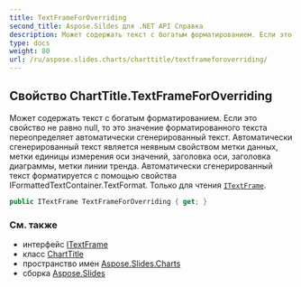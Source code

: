 ```yaml
---
title: TextFrameForOverriding
second_title: Aspose.Sildes для .NET API Справка
description: Может содержать текст с богатым форматированием. Если это свойство не равно null, то это значение форматированного текста переопределяет автоматически сгенерированный текст. Автоматически сгенерированный текст является неявным свойством метки данных, метки единицы измерения оси значений, заголовка оси, заголовка диаграммы, метки линии тренда. Автоматически сгенерированный текст форматируется с помощью свойства IFormattedTextContainer.TextFormat. Только для чтения ITextFrameaspose.slides/itextframe.
type: docs
weight: 80
url: /ru/aspose.slides.charts/charttitle/textframeforoverriding/
---
```


## Свойство ChartTitle.TextFrameForOverriding

Может содержать текст с богатым форматированием. Если это свойство не равно null, то это значение форматированного текста переопределяет автоматически сгенерированный текст. Автоматически сгенерированный текст является неявным свойством метки данных, метки единицы измерения оси значений, заголовка оси, заголовка диаграммы, метки линии тренда. Автоматически сгенерированный текст форматируется с помощью свойства IFormattedTextContainer.TextFormat. Только для чтения [`ITextFrame`](../../../aspose.slides/itextframe).

```csharp
public ITextFrame TextFrameForOverriding { get; }
```

### См. также

* интерфейс [ITextFrame](../../../aspose.slides/itextframe)
* класс [ChartTitle](../../charttitle)
* пространство имен [Aspose.Slides.Charts](../../charttitle)
* сборка [Aspose.Slides](../../../)

<!-- DO NOT EDIT: сгенерировано xmldocmd для Aspose.Slides.dll -->